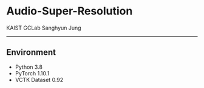 # Audio-Super-Resolution

KAIST GCLab Sanghyun Jung

-------------
## Environment
* Python 3.8
* PyTorch 1.10.1
* VCTK Dataset 0.92
